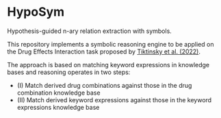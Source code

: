# HypoSym
Hypothesis-guided n-ary relation extraction with symbols.

This repository implements a symbolic reasoning engine to be applied on the Drug Effects Interaction task proposed by [Tiktinsky et al. (2022)](https://arxiv.org/abs/2205.02289).

The approach is based on matching keyword expressions in knowledge bases and reasoning operates in two steps:

- (I) Match derived drug combinations against those in the drug combination knowledge base
- (II) Match derived keyword expressions against those in the keyword expressions knowledge base

